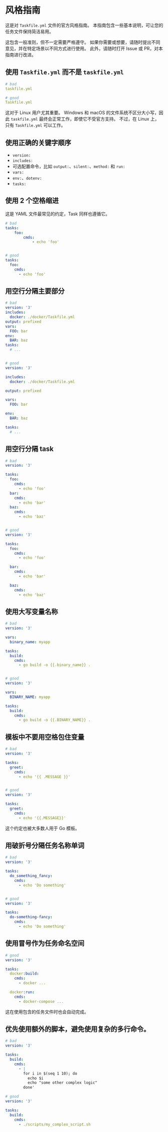 # 风格指南

这是对 `Taskfile.yml` 文件的官方风格指南。 本指南包含一些基本说明，可让您的任务文件保持简洁易用。

这包含一般准则，但不一定需要严格遵守。 如果你需要或想要，请随时提出不同意见，并在特定场景以不同方式进行使用。 此外，请随时打开 Issue 或 PR，对本指南进行改进。

## 使用 `Taskfile.yml` 而不是 `taskfile.yml`

```yaml
# bad
taskfile.yml

# good
Taskfile.yml
```

这对于 Linux 用户尤其重要。 Windows 和 macOS 的文件系统不区分大小写，因此 `taskfile.yml` 最终会正常工作，即使它不受官方支持。 不过，在 Linux 上，只有 `Taskfile.yml` 可以工作。

## 使用正确的关键字顺序

- `version:`
- `includes:`
- 可选配置命令，比如 `output:`、`silent:`、`method:` 和 `run:`
- `vars:`
- `env:`、`dotenv:`
- `tasks:`

## 使用 2 个空格缩进

这是 YAML 文件最常见的约定，Task 同样也遵循它。

```yaml
# bad
tasks:
    foo:
        cmds:
            - echo 'foo'


# good
tasks:
  foo:
    cmds:
      - echo 'foo'
```

## 用空行分隔主要部分

```yaml
# bad
version: '3'
includes:
  docker: ./docker/Taskfile.yml
output: prefixed
vars:
  FOO: bar
env:
  BAR: baz
tasks:
  # ...


# good
version: '3'

includes:
  docker: ./docker/Taskfile.yml

output: prefixed

vars:
  FOO: bar

env:
  BAR: baz

tasks:
  # ...
```

## 用空行分隔 task

```yaml
# bad
version: '3'

tasks:
  foo:
    cmds:
      - echo 'foo'
  bar:
    cmds:
      - echo 'bar'
  baz:
    cmds:
      - echo 'baz'


# good
version: '3'

tasks:
  foo:
    cmds:
      - echo 'foo'

  bar:
    cmds:
      - echo 'bar'

  baz:
    cmds:
      - echo 'baz'
```



## 使用大写变量名称

```yaml
# bad
version: '3'

vars:
  binary_name: myapp

tasks:
  build:
    cmds:
      - go build -o {{.binary_name}} .


# good
version: '3'

vars:
  BINARY_NAME: myapp

tasks:
  build:
    cmds:
      - go build -o {{.BINARY_NAME}} .
```

## 模板中不要用空格包住变量

```yaml
# bad
version: '3'

tasks:
  greet:
    cmds:
      - echo '{{ .MESSAGE }}'


# good
version: '3'

tasks:
  greet:
    cmds:
      - echo '{{.MESSAGE}}'
```



这个约定也被大多数人用于 Go 模板。

## 用破折号分隔任务名称单词

```yaml
# bad
version: '3'

tasks:
  do_something_fancy:
    cmds:
      - echo 'Do something'


# good
version: '3'

tasks:
  do-something-fancy:
    cmds:
      - echo 'Do something'
```

## 使用冒号作为任务命名空间

```yaml
# good
version: '3'

tasks:
  docker:build:
    cmds:
      - docker ...

  docker:run:
    cmds:
      - docker-compose ...
```

这在使用包含的任务文件时也会自动完成。

## 优先使用额外的脚本，避免使用复杂的多行命令。

```yaml
# bad
version: '3'

tasks:
  build:
    cmds:
      - |
        for i in $(seq 1 10); do
          echo $i
          echo "some other complex logic"
        done'

# good
version: '3'

tasks:
  build:
    cmds:
      - ./scripts/my_complex_script.sh
```